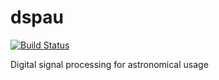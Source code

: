 # dspau
[![Build Status](https://travis-ci.org/iliaplatone/dspau.svg?branch=master)](https://travis-ci.org/iliaplatone/dspau)

Digital signal processing for astronomical usage
